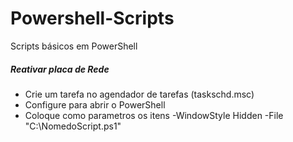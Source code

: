 # Powershell-Scripts
Scripts básicos em PowerShell


##### Reativar placa de Rede
- Crie um tarefa no agendador de tarefas (taskschd.msc)
- Configure para abrir o PowerShell
- Coloque como parametros os itens -WindowStyle Hidden -File "C:\NomedoScript.ps1"
